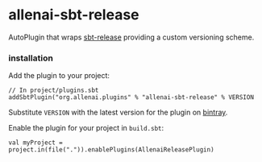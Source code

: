 # allenai-sbt-release

AutoPlugin that wraps [sbt-release](https://github.com/sbt/sbt-release) providing a custom versioning scheme.

### installation

Add the plugin to your project:
```
// In project/plugins.sbt
addSbtPlugin("org.allenai.plugins" % "allenai-sbt-release" % VERSION
```
Substitute `VERSION` with the latest version for the plugin on [bintray](https://bintray.com/allenai/sbt-plugins).

Enable the plugin for your project in `build.sbt`:

```
val myProject = project.in(file(".")).enablePlugins(AllenaiReleasePlugin)
```


